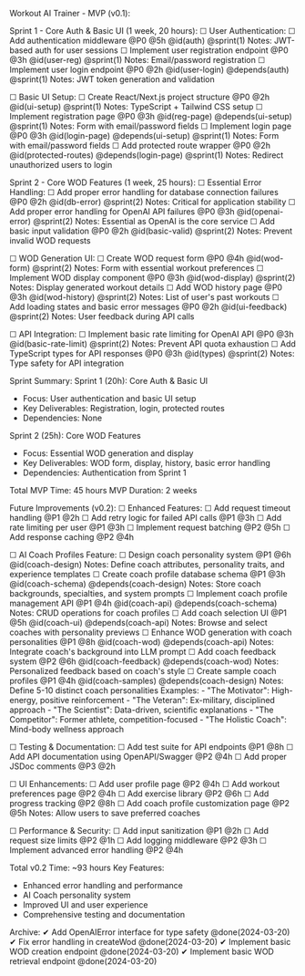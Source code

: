Workout AI Trainer - MVP (v0.1):

Sprint 1 - Core Auth & Basic UI (1 week, 20 hours):
☐ User Authentication:
    ☐ Add authentication middleware @P0 @5h @id(auth) @sprint(1)
        Notes: JWT-based auth for user sessions
    ☐ Implement user registration endpoint @P0 @3h @id(user-reg) @sprint(1)
        Notes: Email/password registration
    ☐ Implement user login endpoint @P0 @2h @id(user-login) @depends(auth) @sprint(1)
        Notes: JWT token generation and validation

☐ Basic UI Setup:
    ☐ Create React/Next.js project structure @P0 @2h @id(ui-setup) @sprint(1)
        Notes: TypeScript + Tailwind CSS setup
    ☐ Implement registration page @P0 @3h @id(reg-page) @depends(ui-setup) @sprint(1)
        Notes: Form with email/password fields
    ☐ Implement login page @P0 @3h @id(login-page) @depends(ui-setup) @sprint(1)
        Notes: Form with email/password fields
    ☐ Add protected route wrapper @P0 @2h @id(protected-routes) @depends(login-page) @sprint(1)
        Notes: Redirect unauthorized users to login

Sprint 2 - Core WOD Features (1 week, 25 hours):
☐ Essential Error Handling:
    ☐ Add proper error handling for database connection failures @P0 @2h @id(db-error) @sprint(2)
        Notes: Critical for application stability
    ☐ Add proper error handling for OpenAI API failures @P0 @3h @id(openai-error) @sprint(2)
        Notes: Essential as OpenAI is the core service
    ☐ Add basic input validation @P0 @2h @id(basic-valid) @sprint(2)
        Notes: Prevent invalid WOD requests

☐ WOD Generation UI:
    ☐ Create WOD request form @P0 @4h @id(wod-form) @sprint(2)
        Notes: Form with essential workout preferences
    ☐ Implement WOD display component @P0 @3h @id(wod-display) @sprint(2)
        Notes: Display generated workout details
    ☐ Add WOD history page @P0 @3h @id(wod-history) @sprint(2)
        Notes: List of user's past workouts
    ☐ Add loading states and basic error messages @P0 @2h @id(ui-feedback) @sprint(2)
        Notes: User feedback during API calls

☐ API Integration:
    ☐ Implement basic rate limiting for OpenAI API @P0 @3h @id(basic-rate-limit) @sprint(2)
        Notes: Prevent API quota exhaustion
    ☐ Add TypeScript types for API responses @P0 @3h @id(types) @sprint(2)
        Notes: Type safety for API integration

Sprint Summary:
Sprint 1 (20h): Core Auth & Basic UI
- Focus: User authentication and basic UI setup
- Key Deliverables: Registration, login, protected routes
- Dependencies: None

Sprint 2 (25h): Core WOD Features
- Focus: Essential WOD generation and display
- Key Deliverables: WOD form, display, history, basic error handling
- Dependencies: Authentication from Sprint 1

Total MVP Time: 45 hours
MVP Duration: 2 weeks

Future Improvements (v0.2):
☐ Enhanced Features:
    ☐ Add request timeout handling @P1 @2h
    ☐ Add retry logic for failed API calls @P1 @3h
    ☐ Add rate limiting per user @P1 @3h
    ☐ Implement request batching @P2 @5h
    ☐ Add response caching @P2 @4h

☐ AI Coach Profiles Feature:
    ☐ Design coach personality system @P1 @6h @id(coach-design)
        Notes: Define coach attributes, personality traits, and experience templates
    ☐ Create coach profile database schema @P1 @3h @id(coach-schema) @depends(coach-design)
        Notes: Store coach backgrounds, specialties, and system prompts
    ☐ Implement coach profile management API @P1 @4h @id(coach-api) @depends(coach-schema)
        Notes: CRUD operations for coach profiles
    ☐ Add coach selection UI @P1 @5h @id(coach-ui) @depends(coach-api)
        Notes: Browse and select coaches with personality previews
    ☐ Enhance WOD generation with coach personalities @P1 @8h @id(coach-wod) @depends(coach-api)
        Notes: Integrate coach's background into LLM prompt
    ☐ Add coach feedback system @P2 @6h @id(coach-feedback) @depends(coach-wod)
        Notes: Personalized feedback based on coach's style
    ☐ Create sample coach profiles @P1 @4h @id(coach-samples) @depends(coach-design)
        Notes: Define 5-10 distinct coach personalities
        Examples:
        - "The Motivator": High-energy, positive reinforcement
        - "The Veteran": Ex-military, disciplined approach
        - "The Scientist": Data-driven, scientific explanations
        - "The Competitor": Former athlete, competition-focused
        - "The Holistic Coach": Mind-body wellness approach

☐ Testing & Documentation:
    ☐ Add test suite for API endpoints @P1 @8h
    ☐ Add API documentation using OpenAPI/Swagger @P2 @4h
    ☐ Add proper JSDoc comments @P3 @2h

☐ UI Enhancements:
    ☐ Add user profile page @P2 @4h
    ☐ Add workout preferences page @P2 @4h
    ☐ Add exercise library @P2 @6h
    ☐ Add progress tracking @P2 @8h
    ☐ Add coach profile customization page @P2 @5h
        Notes: Allow users to save preferred coaches

☐ Performance & Security:
    ☐ Add input sanitization @P1 @2h
    ☐ Add request size limits @P2 @1h
    ☐ Add logging middleware @P2 @3h
    ☐ Implement advanced error handling @P2 @4h

Total v0.2 Time: ~93 hours
Key Features:
- Enhanced error handling and performance
- AI Coach personality system
- Improved UI and user experience
- Comprehensive testing and documentation

Archive:
  ✔ Add OpenAIError interface for type safety @done(2024-03-20)
  ✔ Fix error handling in createWod @done(2024-03-20)
  ✔ Implement basic WOD creation endpoint @done(2024-03-20)
  ✔ Implement basic WOD retrieval endpoint @done(2024-03-20) 